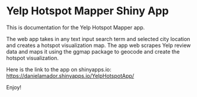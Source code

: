 Yelp Hotspot Mapper Shiny App
============

This is documentation for the Yelp Hotspot Mapper app.

The web app takes in any text input search term and selected city location and creates a hotspot visualization map.
The app web scrapes Yelp review data and maps it using the ggmap package to geocode and create the hotspot visualization.

Here is the link to the app on shinyapps.io: https://danielamador.shinyapps.io/YelpHotspotApp/ 

Enjoy!
